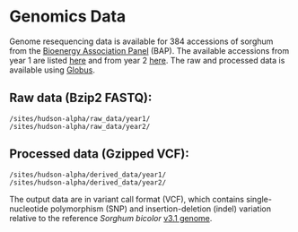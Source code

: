 # Genomics Data

Genome resequencing data is available for 384 accessions of sorghum from the [Bioenergy Association Panel](http://doi.org/10.1534/genetics.115.183947) \(BAP\). The available accessions from year 1 are listed [here](/user/sorghum-lines-genomics.md) and from year 2 [here](/user/sorghum-lines-genomics-year-2.md). The raw and processed data is available using [Globus](/user/using-globus.md).

## Raw data \(Bzip2 FASTQ\): 

```
/sites/hudson-alpha/raw_data/year1/
/sites/hudson-alpha/raw_data/year2/
```

## Processed data \(Gzipped VCF\):

```
/sites/hudson-alpha/derived_data/year1/
/sites/hudson-alpha/derived_data/year2/
```

The output data are in variant call format \(VCF\), which contains single-nucleotide polymorphism \(SNP\) and insertion-deletion \(indel\) variation relative to the reference _Sorghum bicolor_ [v3.1 genome](https://phytozome.jgi.doe.gov/pz/portal.html#!info?alias=Org_Sbicolor).





